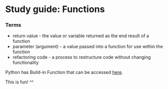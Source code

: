 # Study guide: Functions
### Terms
* return value - the value or variable returned as the end result of a function
* parameter (argument) -  a value passed into a function for use within the function
* refactoring code - a process to restructure code without changing functionality

Python has Build-in Function that can be accessed <u>[here](https://docs.python.org/3/library/functions.html)</u>.

This is fun! ^^